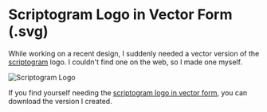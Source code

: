 # Scriptogram Logo in Vector Form (.svg)

While working on a recent design, I suddenly needed a vector version of the [scriptogram](http://scriptogr.am/) logo. I couldn't find one on the web, so I made one myself.

![Scriptogram Logo](https://cdn.jim-nielsen.com/blog/2013/scriptogram-logo.png)

If you find yourself needing the [scriptogram logo in vector form](https://cdn.jim-nielsen.com/blog/2013/scriptogram-logo.svg), you can download the version I created.
